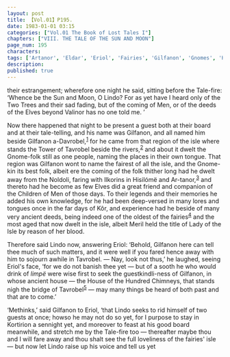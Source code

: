 ```yaml
---
layout: post
title: 【Vol.01】P195.
date: 1983-01-01 03:15
categories: ["Vol.01 The Book of Lost Tales I"]
chapters: ["VIII. THE TALE OF THE SUN AND MOON"]
page_num: 195
characters: 
tags: ['Artanor', 'Eldar', 'Eriol', 'Fairies', 'Gilfanon', 'Gnomes', 'Hisilómë', 'House of the Hundred Chimneys', 'Ilkorin(s)', 'Kôr', 'Kortirion', 'Limpë', 'Lindo', 'our isle', 'the fairies’ isle']
description: 
published: true
---
```


<p style="text-indent: 0;">
their estrangement; wherefore one night he said, sitting before the Tale-fire: ‘Whence be the Sun and Moon, O Lindo? For as yet have I heard only of the Two Trees and their sad fading, but of the coming of Men, or of the deeds of the Elves beyond Valinor has no one told me. ’
</p>

Now there happened that night to be present a guest both at their board and at their tale-telling, and his name was Gilfanon, and all named him beside Gilfanon a-Davrobel,<SUP>[1]({{site.baseurl}}/vol01-p219)</SUP> for he came from that region of the isle where stands the Tower of Tavrobel beside the rivers,<SUP>[2]({{site.baseurl}}/vol01-p219)</SUP> and about it dwelt the Gnome-folk still as one people, naming the places in their own tongue. That region was Gilfanon wont to name the fairest of all the isle, and the Gnome-kin its best folk, albeit ere the coming of the folk thither long had he dwelt away from the Noldoli, faring with Ilkorins in Hisilómë and Ar-tanor,<SUP>[3]({{site.baseurl}}/vol01-p219)</SUP> and thereto had he become as few Elves did a great friend and companion of the Children of Men of those days. To their legends and their memories he added his own knowledge, for he had been deep-versed in many lores and tongues once in the far days of Kôr, and experience had he beside of many very ancient deeds, being indeed one of the oldest of the fairies<SUP>[4]({{site.baseurl}}/vol01-p219)</SUP> and the most aged that now dwelt in the isle, albeit Meril held the title of Lady of the Isle by reason of her blood.

Therefore said Lindo now, answering Eriol: ‘Behold, Gilfanon here can tell thee much of such matters, and it were well if you fared hence away with him to sojourn awhile in Tavrobel. — Nay, look not thus,’ he laughed, seeing Eriol's face, ‘for we do not banish thee yet — but of a sooth he who would drink of <I>limpë</I> were wise first to seek the guestkindli-ness of Gilfanon, in whose ancient house — the House of the Hundred Chimneys, that stands nigh the bridge of Tavrobel<SUP>[5]({{site.baseurl}}/vol01-p219)</SUP> — may many things be heard of both past and that are to come.’

‘Methinks,’ said Gilfanon to Eriol, ‘that Lindo seeks to rid himself of two guests at once; howso he may not do so yet, for I purpose to stay in Kortirion a sennight yet, and moreover to feast at his good board meanwhile, and stretch me by the Tale-fire too — thereafter maybe thou and I will fare away and thou shalt see the full loveliness of the fairies' isle — but now let Lindo raise up his voice and tell us yet

